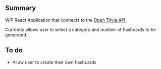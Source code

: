 ## Summary
WIP React Application that connects to the [Open Trivia API](https://opentdb.com/api_config.php).

Currently allows user to select a category and number of flashcards to be generated.

## To do
- Allow user to create their own flashcards
